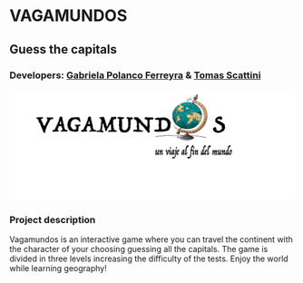 # VAGAMUNDOS

## Guess the capitals

### Developers: [Gabriela Polanco Ferreyra](https://github.com/gabipolanco) & [Tomas Scattini](https://github.com/Tomasscattini)

![logo_vagamundos](./images/vagamundo.png)

### Project description

Vagamundos is an interactive game where you can travel the continent with the character of your choosing guessing all the capitals.
The game is divided in three levels increasing the difficulty of the tests.
Enjoy the world while learning geography!

